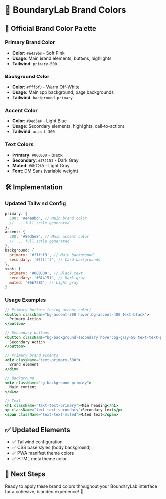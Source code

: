# 🎨 BoundaryLab Brand Colors

## 🎯 **Official Brand Color Palette**

### **Primary Brand Color**
- **Color**: `#e4a9bd` - Soft Pink
- **Usage**: Main brand elements, buttons, highlights
- **Tailwind**: `primary-500`

### **Background Color**
- **Color**: `#fffbf3` - Warm Off-White
- **Usage**: Main app background, page backgrounds
- **Tailwind**: `background-primary`

### **Accent Color**
- **Color**: `#9ed5e8` - Light Blue
- **Usage**: Secondary elements, highlights, call-to-actions
- **Tailwind**: `accent-300`

### **Text Colors**
- **Primary**: `#000000` - Black
- **Secondary**: `#374151` - Dark Gray
- **Muted**: `#6b7280` - Light Gray
- **Font**: DM Sans (variable weight)

## 🛠️ **Implementation**

### **Updated Tailwind Config**
```javascript
primary: {
  500: '#e4a9bd', // Main brand color
  // ... full scale generated
},
accent: {
  300: '#9ed5e8', // Main accent color
  // ... full scale generated
},
background: {
  primary: '#fffbf3', // Main background
  secondary: '#ffffff', // Card backgrounds
},
text: {
  primary: '#000000', // Black text
  secondary: '#374151', // Dark gray
  muted: '#6b7280', // Light gray
}
```

### **Usage Examples**
```jsx
// Primary buttons (using accent color)
<button className="bg-accent-300 hover:bg-accent-400 text-black">
  Primary Action
</button>

// Secondary buttons
<button className="bg-background-secondary hover:bg-gray-50 text-text-primary border border-gray-300">
  Secondary Action
</button>

// Primary brand accents
<div className="text-primary-500">
  Brand element
</div>

// Background
<div className="bg-background-primary">
  Main content
</div>

// Text
<h1 className="text-text-primary">Main heading</h1>
<p className="text-text-secondary">Secondary text</p>
<span className="text-text-muted">Muted text</span>
```

## ✅ **Updated Elements**
- ✅ Tailwind configuration
- ✅ CSS base styles (body background)
- ✅ PWA manifest theme colors
- ✅ HTML meta theme color

## 🚀 **Next Steps**
Ready to apply these brand colors throughout your BoundaryLab interface for a cohesive, branded experience! 🎉
